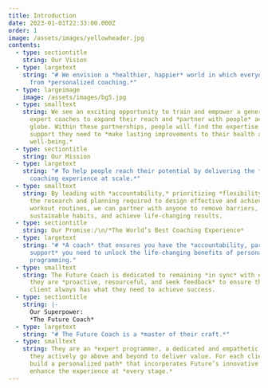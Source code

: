 ```yaml
---
title: Introduction
date: 2023-01-01T22:33:00.000Z
order: 1
image: /assets/images/yellowheader.jpg
contents:
  - type: sectiontitle
    string: Our Vision
  - type: largetext
    string: "# We envision a *healthier, happier* world in which everyone benefits
      from *personalized coaching.*"
  - type: largeimage
    image: /assets/images/bg5.jpg
  - type: smalltext
    string: We see an exciting opportunity to train and empower a generation of
      expert coaches to expand their reach and *partner with people* across the
      globe. Within these partnerships, people will find the expertise and
      support they need to *make lasting improvements to their health and
      well-being.*
  - type: sectiontitle
    string: Our Mission
  - type: largetext
    string: "# To help people reach their potential by delivering the *world’s best
      coaching experience at scale.*"
  - type: smalltext
    string: By leading with *accountability,* prioritizing *flexibility,* and owning
      the research and planning required to design effective and achievable
      workout routines, we can partner with anyone to remove barriers, build
      sustainable habits, and achieve life-changing results.
  - type: sectiontitle
    string: Our Promise:/\n/*The World’s Best Coaching Experience*
  - type: largetext
    string: "# *A coach* that ensures you have the *accountability, partnership, and
      support* you need to unlock the life-changing benefits of personalized
      programming."
  - type: smalltext
    string: The Future Coach is dedicated to remaining *in sync* with each client;
      they are *proactive, resourceful, and seek feedback* to ensure that each
      client always has what they need to achieve success.
  - type: sectiontitle
    string: |-
      Our Superpower:
      *The Future Coach*
  - type: largetext
    string: "# The Future Coach is a *master of their craft.*"
  - type: smalltext
    string: They are an *expert programmer, a dedicated and empathetic partner,* and
      they actively go above and beyond to deliver value. For each client, *they
      build a personalized path* that incorporates Future’s innovative tools to
      enhance the experience at *every stage.*
---
```

